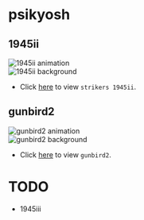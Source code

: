 # psikyosh
## 1945ii
![1945ii animation](https://raw.githubusercontent.com/bombzj/arcade-sprite-viewer/master/res/anim1945ii.gif)<br/>
![1945ii background](https://raw.githubusercontent.com/bombzj/arcade-sprite-viewer/master/res/map1945ii.png)<br/>

* Click [here](https://bombzj.github.io/arcade-sprite-viewer/viewer.html?1945ii) to view `strikers 1945ii`.

## gunbird2
![gunbird2 animation](https://raw.githubusercontent.com/bombzj/arcade-sprite-viewer/master/res/animgunbird2.gif)<br/>
![gunbird2 background](https://raw.githubusercontent.com/bombzj/arcade-sprite-viewer/master/res/mapgunbird2.png)<br/>

* Click [here](https://bombzj.github.io/arcade-sprite-viewer/viewer.html?gunbird2) to view `gunbird2`.

# TODO
* 1945iii